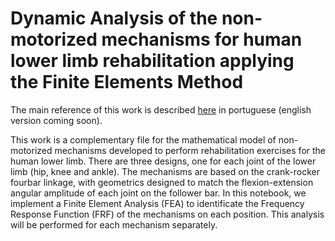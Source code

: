 # Dynamic Analysis of the non-motorized mechanisms for human lower limb rehabilitation applying the Finite Elements Method

The main reference of this work is described [here](https://repositorio.ufu.br/handle/123456789/18982) in portuguese (english version coming soon).

This work is a complementary file for the mathematical model of non-motorized mechanisms developed to perform rehabilitation exercises for the human lower limb. There are three designs, one for each joint of the lower limb (hip, knee and ankle). The mechanisms are based on the crank-rocker fourbar linkage, with geometrics designed to match the flexion-extension angular amplitude of each joint on the follower bar. In this notebook, we implement a Finite Element Analysis (FEA) to identificate the Frequency Response Function (FRF) of the mechanisms on each position.  This analysis will be performed for each mechanism separately.
